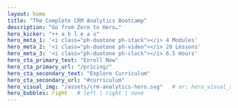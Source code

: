 ```yaml
---
layout: home
title: "The Complete CRM Analytics Bootcamp"
description: "Go from Zero to Hero…"
hero_kicker: "++ a b l e a u"
hero_meta_1: '<i class="ph-duotone ph-stack"></i> 4 Modules'
hero_meta_2: '<i class="ph-duotone ph-video"></i> 28 Lessons'
hero_meta_3: '<i class="ph-duotone ph-clock"></i> 6.5 Hours'
hero_cta_primary_text: "Enroll Now"
hero_cta_primary_url: "/pricing/"
hero_cta_secondary_text: "Explore Curriculum"
hero_cta_secondary_url: "#curriculum"
hero_visual_img: "/assets/crm-analytics-hero.svg"   # or: hero_visual_svg_include: "crm-analytics-hero.svg"
hero_bubbles: right   # left | right | none
---
```

